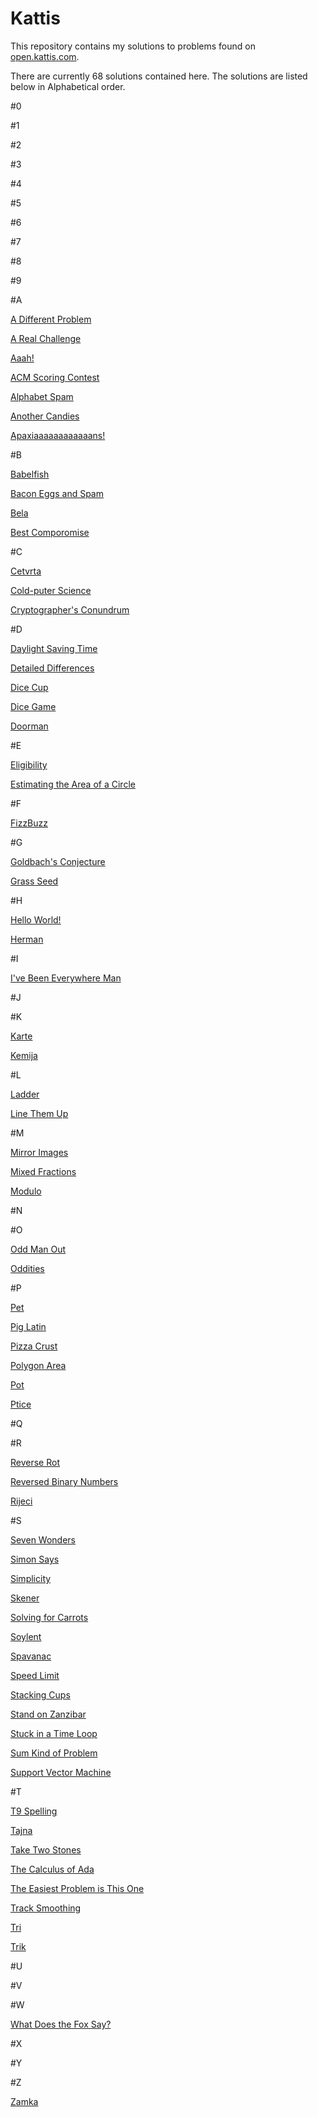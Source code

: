 # Kattis

This repository contains my solutions to problems found on [open.kattis.com](http://open.kattis.com).

There are currently 68 solutions contained here. The solutions are listed below in Alphabetical order.

#0


#1


#2


#3


#4


#5


#6


#7


#8


#9


#A

[A Different Problem](A/ADifferentProblem.py)

[A Real Challenge](A/ARealChallenge.py)

[Aaah!](A/Aaah.py)

[ACM Scoring Contest](A/ACMContestScoring.py)

[Alphabet Spam](A/AlphabetSpam.py)

[Another Candies](A/AnotherCandies.py)

[Apaxiaaaaaaaaaaaans!](A/Apaxiaaaaaaaaaaaans!.py)


#B

[Babelfish](B/Babelfish.py)

[Bacon Eggs and Spam](B/BaconEggsandSpam.py)

[Bela](B/Bela.py)

[Best Comporomise](B/BestCompromise.py)


#C

[Cetvrta](C/Cetvrta.py)

[Cold-puter Science](C/Cold-puterScience.py)

[Cryptographer's Conundrum](C/CryptographersConundrum.py)


#D

[Daylight Saving Time](D/DaylightSavingTime.py)

[Detailed Differences](D/DetailedDifferences.py)

[Dice Cup](D/DiceCup.py)

[Dice Game](D/DiceGame.py)

[Doorman](D/Doorman.py)


#E

[Eligibility](E/Eligibility.py)

[Estimating the Area of a Circle](E/EstimatingtheAreaofaCircle.py)


#F

[FizzBuzz](F/FizzBuzz.py)


#G

[Goldbach's Conjecture](G/GoldbachsConjecture.cc)

[Grass Seed](G/GrassSeed.py)


#H

[Hello World!](H/HelloWorld.py)

[Herman](H/Herman.py)


#I

[I've Been Everywhere Man](I/IveBeenEverywhereMan.py)


#J


#K

[Karte](K/Karte.py)

[Kemija](K/Kemija.py)


#L

[Ladder](L/Ladder.py)

[Line Them Up](L/LineThemUp.py)


#M

[Mirror Images](M/MirrorImages.py)

[Mixed Fractions](M/MixedFractions.py)

[Modulo](M/Modulo.py)


#N


#O

[Odd Man Out](O/OddManOut.py)

[Oddities](O/Oddities.py)


#P

[Pet](P/Pet.py)

[Pig Latin](P/PigLatin.py)

[Pizza Crust](P/PizzaCrust.py)

[Polygon Area](P/PolygonArea.py)

[Pot](P/Pot.py)

[Ptice](P/Ptice.py)


#Q


#R

[Reverse Rot](R/ReverseRot.py)

[Reversed Binary Numbers](R/ReversedBinaryNumbers.py)

[Rijeci](R/Rijeci.py)


#S

[Seven Wonders](S/SevenWonders.py)

[Simon Says](S/SimonSays.py)

[Simplicity](S/Simplicity.py)

[Skener](S/Skener.py)

[Solving for Carrots](S/SolvingForCarrots.py)

[Soylent](S/Soylent.py)

[Spavanac](S/Spavanac.py)

[Speed Limit](S/SpeedLimit.py)

[Stacking Cups](S/StackingCups.py)

[Stand on Zanzibar](S/StandOnZanzibar.py)

[Stuck in a Time Loop](S/StuckinaTimeLoop.py)

[Sum Kind of Problem](S/SumKindOfProblem.py)

[Support Vector Machine](S/SupportVectorMachine.py)


#T

[T9 Spelling](T/T9Spelling.py)

[Tajna](T/Tajna.py)

[Take Two Stones](T/TakeTwoStones.py)

[The Calculus of Ada](T/TheCalculusofAda.py)

[The Easiest Problem is This One](T/TheEasiestProblemisThisOne.py)

[Track Smoothing](T/TrackSmoothing.py)

[Tri](T/Tri.py)

[Trik](T/Trik.py)


#U


#V


#W

[What Does the Fox Say?](W/WhatDoestheFoxSay.py)


#X


#Y


#Z

[Zamka](Z/Zamka.py)


